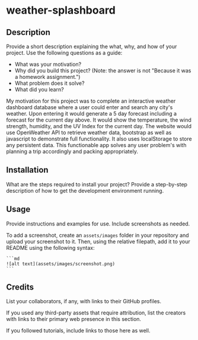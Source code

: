 # weather-splashboard
## Description

Provide a short description explaining the what, why, and how of your project. Use the following questions as a guide:

- What was your motivation?
- Why did you build this project? (Note: the answer is not "Because it was a homework assignment.")
- What problem does it solve?
- What did you learn?

My motivation for this project was to complete an interactive weather dashboard database where a user could enter and search any city's weather. Upon entering it would generate a 5 day forecast including a forecast for the current day above. It would show the temperature, the wind strength, humidity, and the UV Index for the current day. The website would use OpenWeather API to retrieve weather data, bootstrap as well as javascript to demonstrate full functionality. It also uses localStorage to store any persistent data. This functionable app solves any user problem's with planning a trip accordingly and packing appropriately.  


## Installation

What are the steps required to install your project? Provide a step-by-step description of how to get the development environment running.

## Usage

Provide instructions and examples for use. Include screenshots as needed.

To add a screenshot, create an `assets/images` folder in your repository and upload your screenshot to it. Then, using the relative filepath, add it to your README using the following syntax:

    ```md
    ![alt text](assets/images/screenshot.png)
    ```

## Credits

List your collaborators, if any, with links to their GitHub profiles.

If you used any third-party assets that require attribution, list the creators with links to their primary web presence in this section.

If you followed tutorials, include links to those here as well.
